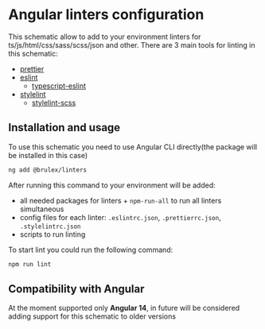 # Angular linters configuration

This schematic allow to add to your environment linters for ts/js/html/css/sass/scss/json and other.
There are 3 main tools for linting in this schematic:
* [prettier](https://prettier.io/)
* [eslint](https://eslint.org/)
  * [typescript-eslint](https://github.com/typescript-eslint/typescript-eslint)
* [stylelint](https://stylelint.io/)
  * [stylelint-scss](https://github.com/stylelint-scss/stylelint-scss)

## Installation and usage

To use this schematic you need to use Angular CLI directly(the package will be installed in this case)

```bash
ng add @brulex/linters
```

After running this command to your environment will be added:
* all needed packages for linters + `npm-run-all` to run all linters simultaneous
* config files for each linter: `.eslintrc.json`, `.prettierrc.json`, `.stylelintrc.json`
* scripts to run linting

To start lint you could run the following command:
```bash
npm run lint
```

## Compatibility with Angular
At the moment supported only **Angular 14**, in future will be considered adding support for this schematic to older versions
